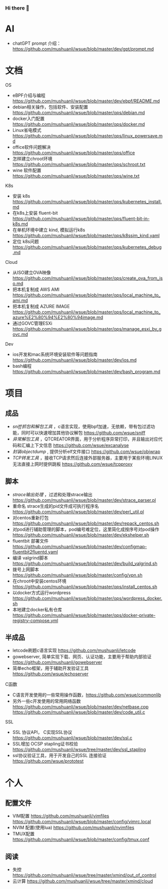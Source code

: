 ### Hi there 👋

<!--
**mushuanli/mushuanli** is a ✨ _special_ ✨ repository because its `README.md` (this file) appears on your GitHub profile.

Here are some ideas to get you started:

- 🔭 I’m currently working on ...
- 🌱 I’m currently learning ...
- 👯 I’m looking to collaborate on ...
- 🤔 I’m looking for help with ...
- 💬 Ask me about ...
- 📫 How to reach me: ...
- 😄 Pronouns: ...
- ⚡ Fun fact: ...
-->
# AI
* chatGPT prompt 介绍： https://github.com/mushuanli/wsue/blob/master/dev/gpt/prompt.md
# 文档
OS
* eBPF介绍与编程 https://github.com/mushuanli/wsue/blob/master/dev/ebpf/README.md
* debian相关操作，包括软件、安装配置 https://github.com/mushuanli/wsue/blob/master/ops/debian.md
* docker入门配置 https://github.com/mushuanli/wsue/blob/master/ops/docker.md
* Linux省电模式 https://github.com/mushuanli/wsue/blob/master/ops/linux_powersave.md
* office软件问题解决 https://github.com/mushuanli/wsue/blob/master/ops/office
* 怎样建立chroot环境 https://github.com/mushuanli/wsue/blob/master/ops/schroot.txt
* wine 软件配置 https://github.com/mushuanli/wsue/blob/master/ops/wine.txt

K8s
* 安装 k8s https://github.com/mushuanli/wsue/blob/master/ops/kubernetes_install.md
* 在k8s上安装 fluent-bit https://github.com/mushuanli/wsue/blob/master/ops/fluent-bit-in-k8s.md
* 在单机环境中建立 kind, 模拟运行k8s https://github.com/mushuanli/wsue/blob/master/ops/k8ssim_kind.yaml
* 定位 k8s问题 https://github.com/mushuanli/wsue/blob/master/ops/kubernetes_debug.md


Cloud
* 从ISO建立OVA映像  https://github.com/mushuanli/wsue/blob/master/ops/create_ova_from_iso.md
* 把本机复制成 AWS AMI https://github.com/mushuanli/wsue/blob/master/ops/local_machine_to_ami.md
* 把本机复制成 AZURE IMAGE https://github.com/mushuanli/wsue/blob/master/ops/local_machine_to_azure%E2%80%94%E2%80%94image.md
* 通过GOVC管理ESXi https://github.com/mushuanli/wsue/blob/master/ops/manage_esxi_by_govc.md


Dev
* ios开发和mac系统环境安装软件等问题指南 https://github.com/mushuanli/wsue/blob/master/dev/ios.md
* bash编程 https://github.com/mushuanli/wsue/blob/master/dev/bash_program.md

# 项目
## 成品
* *sniff抓包和解包工具* ，c语言实现，使用bpf加速，无依赖，带有包过滤功能，同时可以快速增加其他协议解包 https://github.com/wsue/sniff
* *异常解包工具* ，QTCREATOR界面，用于分析程序异常打印，并且输出对应代码和汇编上下文信息 https://github.com/wsue/excanalyse
* *封装objectdump* , 提供分析elf文件接口 https://github.com/wsue/objwrap
* *TCP转发工具* ，接收TCP请求然后连接外部服务器，主要用于某些环境LINUX无法直接上网时提供跳板 https://github.com/wsue/tcpproxy

## 脚本
* *strace输出处理*  ，过滤和处理strace输出   https://github.com/mushuanli/wsue/blob/master/dev/strace_parser.pl
* 重命名 strace生成的pid文件成可执行程序名 https://github.com/mushuanli/wsue/blob/master/dev/perl_util.pl
* 对centos重新打包  https://github.com/mushuanli/wsue/blob/master/dev/repack_centos.sh
* 对pod进行辅助管理的脚本，pod编号难定位，这里简化成按序号对pod操作 https://github.com/mushuanli/wsue/blob/master/dev/ekshelper.sh
* fluentbit 部署文件 https://github.com/mushuanli/wsue/blob/master/dev/configmap-fluentbit2fluentd.yaml
* 编译 valgrind脚本  https://github.com/mushuanli/wsue/blob/master/dev/build_valgrind.sh
* 拨号上网脚本  https://github.com/mushuanli/wsue/blob/master/config/vpn.sh
* 在chroot中安装centos环境 https://github.com/mushuanli/wsue/blob/master/ops/install_centos.sh
* 以docker方式运行wordpress https://github.com/mushuanli/wsue/blob/master/ops/wordpress_docker.sh
* 本地建立docker私有仓库 https://github.com/mushuanli/wsue/blob/master/ops/docker-private-registry-compose.yml

## 半成品
* letcode刷题c语言实现 https://github.com/mushuanli/letcode
* gowebserver, 简单实现下载、网页、认证功能，主要用于帮助内部验证 https://github.com/mushuanli/gowebserver
* 简单echo框架，用于辅助开发验证工具 https://github.com/wsue/echoserver

C函数
* C语言开发使用的一些常用操作函数，https://github.com/wsue/commonlib 
* 另外一些c开发使用的常用网络函数 https://github.com/mushuanli/wsue/blob/master/dev/netbase.cpp https://github.com/mushuanli/wsue/blob/master/dev/code_util.c

SSL
* SSL 协议API， C实现SSL协议 https://github.com/mushuanli/wsue/blob/master/dev/ssl.c
* SSL增加 OCSP stapling证书校验 https://github.com/mushuanli/wsue/tree/master/dev/ssl_stapling
* ssl协议验证工具，用于开发自己的SSL 连接验证 https://github.com/wsue/prototest

# 个人
## 配置文件
* VIM配置 https://github.com/mushuanli/vimfiles https://github.com/mushuanli/wsue/blob/master/config/vimrc.local
* NVIM 配置(使用lua) https://github.com/mushuanli/nvimfiles
* TMUX配置 https://github.com/mushuanli/wsue/blob/master/config/tmux.conf

## 阅读
* 失控 https://github.com/mushuanli/wsue/tree/master/xmind/out_of_control
* 云计算 https://github.com/mushuanli/wsue/tree/master/xmind/cloud
